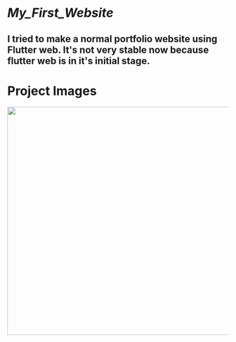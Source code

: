 # _My_First_Website_

## I tried to make a normal portfolio website using Flutter web. It's not very stable now because flutter web is in it's initial stage.

# Project Images

<img src = "https://user-images.githubusercontent.com/61787056/79170253-7bcd9780-7e0c-11ea-9128-18e53bf72cb7.png" width = 850 height = 520>